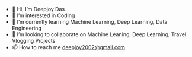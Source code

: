 - 👋 Hi, I’m Deepjoy Das
- 👀 I’m interested in Coding
- 🌱 I’m currently learning Machine Learning, Deep Learning, Data Engineering
- 💞️ I’m looking to collaborate on Machine Leaning, Deep Learning, Travel Vlogging Projects
- 📫 How to reach me deepjoy2002@gmail.com

<!---
deepjoy2002/deepjoy2002 is a ✨ special ✨ repository because its `README.md` (this file) appears on your GitHub profile.
You can click the Preview link to take a look at your changes.
--->
